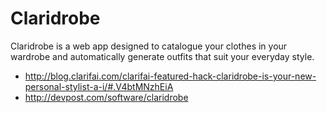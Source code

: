 Claridrobe
==========

Claridrobe is a web app designed to catalogue your clothes in your wardrobe and automatically generate outfits that suit your everyday style.

* http://blog.clarifai.com/clarifai-featured-hack-claridrobe-is-your-new-personal-stylist-a-i/#.V4btMNzhEiA
* http://devpost.com/software/claridrobe

